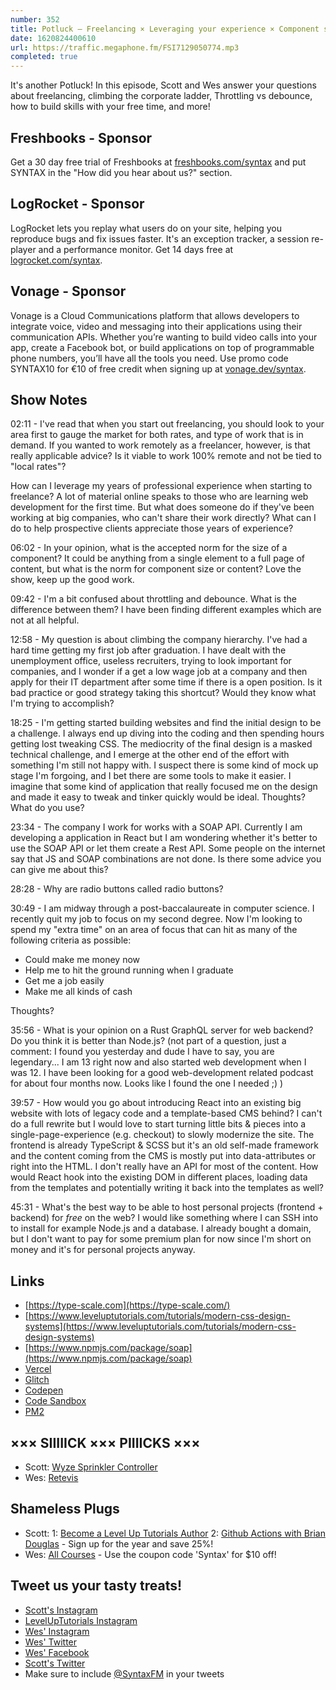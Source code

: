 ```yaml
---
number: 352
title: Potluck — Freelancing × Leveraging your experience × Component size × Dealing with mediocrity × How to spend "extra time" × Rust vs Node × Free hosting? × More!
date: 1620824400610
url: https://traffic.megaphone.fm/FSI7129050774.mp3
completed: true
---
```


It's another Potluck! In this episode, Scott and Wes answer your questions about freelancing, climbing the corporate ladder, Throttling vs debounce, how to build skills with your free time, and more!

## Freshbooks - Sponsor
Get a 30 day free trial of Freshbooks at [freshbooks.com/syntax](https://freshbooks.com/syntax) and put SYNTAX in the "How did you hear about us?" section.

## LogRocket - Sponsor
LogRocket lets you replay what users do on your site, helping you reproduce bugs and fix issues faster. It's an exception tracker, a session re-player and a performance monitor. Get 14 days free at [logrocket.com/syntax](https://logrocket.com/syntax).

## Vonage - Sponsor
Vonage is a Cloud Communications platform that allows developers to integrate voice, video and messaging into their applications using their communication APIs. Whether you’re wanting to build video calls into your app, create a Facebook bot, or build applications on top of programmable phone numbers, you’ll have all the tools you need. Use promo code SYNTAX10 for €10 of free credit when signing up at [vonage.dev/syntax](https://vonage.dev/syntax).

## Show Notes
02:11 - I've read that when you start out freelancing, you should look to your area first to gauge the market for both rates, and type of work that is in demand. If you wanted to work remotely as a freelancer, however, is that really applicable advice? Is it viable to work 100% remote and not be tied to "local rates"? 

How can I leverage my years of professional experience when starting to freelance? A lot of material online speaks to those who are learning web development for the first time. But what does someone do if they've been working at big companies, who can't share their work directly? What can I do to help prospective clients appreciate those years of experience?

06:02 - In your opinion, what is the accepted norm for the size of a component? It could be anything from a single element to a full page of content, but what is the norm for component size or content? Love the show, keep up the good work.

09:42 - I'm a bit confused about throttling and debounce. What is the difference between them? I have been finding different examples which are not at all helpful.

12:58 - My question is about climbing the company hierarchy. I've had a hard time getting my first job after graduation. I have dealt with the unemployment office, useless recruiters, trying to look important for companies, and I wonder if a get a low wage job at a company and then apply for their IT department after some time if there is a open position. Is it bad practice or good strategy taking this shortcut? Would they know what I'm trying to accomplish?

18:25 - I'm getting started building websites and find the initial design to be a challenge. I always end up diving into the coding and then spending hours getting lost tweaking CSS. The mediocrity of the final design is a masked technical challenge, and I emerge at the other end of the effort with something I'm still not happy with. I suspect there is some kind of mock up stage I'm forgoing, and I bet there are some tools to make it easier. I imagine that some kind of application that really focused me on the design and made it easy to tweak and tinker quickly would be ideal. Thoughts? What do you use?

23:34 - The company I work for works with a SOAP API. Currently I am developing a application in React but I am wondering whether it's better to use the SOAP API or let them create a Rest API. Some people on the internet say that JS and SOAP combinations are not done. Is there some advice you can give me about this?

28:28 - Why are radio buttons called radio buttons?

30:49 - I am midway through a post-baccalaureate in computer science. I recently quit my job to focus on my second degree. Now I'm looking to spend my "extra time" on an area of focus that can hit as many of the following criteria as possible:
* Could make me money now
* Help me to hit the ground running when I graduate
* Get me a job easily
* Make me all kinds of cash 

Thoughts?

35:56 - What is your opinion on a Rust GraphQL server for web backend? Do you think it is better than Node.js?
(not part of a question, just a comment: I found you yesterday and dude I have to say, you are legendary... I am 13 right now and also started web development when I was 12. I have been looking for a good web-development related podcast for about four months now. Looks like I found the one I needed ;) )

39:57 - How would you go about introducing React into an existing big website with lots of legacy code and a template-based CMS behind? I can't do a full rewrite but I would love to start turning little bits & pieces into a single-page-experience (e.g. checkout) to slowly modernize the site. The frontend is already TypeScript & SCSS but it's an old self-made framework and the content coming from the CMS is mostly put into data-attributes or right into the HTML. I don't really have an API for most of the content. How would React hook into the existing DOM in different places, loading data from the templates and potentially writing it back into the templates as well?

45:31 - What's the best way to be able to host personal projects (frontend + backend) for *free* on the web? I would like something where I can SSH into to install for example Node.js and a database. I already bought a domain, but I don't want to pay for some premium plan for now since I'm short on money and it's for personal projects anyway.

## Links
* [https://type-scale.com](https://type-scale.com/)
* [https://www.leveluptutorials.com/tutorials/modern-css-design-systems](https://www.leveluptutorials.com/tutorials/modern-css-design-systems)
* [https://www.npmjs.com/package/soap](https://www.npmjs.com/package/soap)
* [Vercel](https://vercel.com/)
* [Glitch](https://glitch.com/)
* [Codepen](https://codepen.io/)
* [Code Sandbox](https://codesandbox.io/)
* [PM2](https://pm2.keymetrics.io/)

## ××× SIIIIICK ××× PIIIICKS ×××
* Scott: [Wyze Sprinkler Controller](https://amzn.to/3ghvSiD)
* Wes: [Retevis](https://amzn.to/3wR4T3a) 

## Shameless Plugs
* Scott:
  1: [Become a Level Up Tutorials Author](https://forms.gle/PDEpDAGZpNHBDVou5)
  2: [Github Actions with Brian Douglas](https://www.leveluptutorials.com/pro) - Sign up for the year and save 25%!
* Wes: [All Courses](https://wesbos.com/courses/) - Use the coupon code 'Syntax' for $10 off!

## Tweet us your tasty treats!
* [Scott's Instagram](https://www.instagram.com/stolinski/)
* [LevelUpTutorials Instagram](https://www.instagram.com/LevelUpTutorials/)
* [Wes' Instagram](https://www.instagram.com/wesbos/)
* [Wes' Twitter](https://twitter.com/wesbos)
* [Wes' Facebook](https://www.facebook.com/wesbos.developer)
* [Scott's Twitter](https://twitter.com/stolinski)
* Make sure to include [@SyntaxFM](https://twitter.com/SyntaxFM) in your tweets
